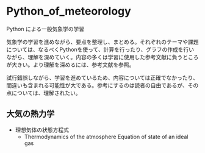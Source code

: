 # Python_of_meteorology

Python による一般気象学の学習

気象学の学習を進めながら、要点を整理し、まとめる。それぞれのテーマや課題については、なるべくPythonを使って、計算を行ったり、グラフの作成を行いながら、理解を深めていく。内容の多くは学習に使用した参考文献に負うところが大きい。より理解を深めるには、参考文献を参照。

試行錯誤しながら、学習を進めているため、内容については正確でなかったり、間違いも含まれる可能性が大である。参考にするのは読者の自由であるが、その点については、理解されたい。

## 大気の熱力学
* 理想気体の状態方程式
    * Thermodynamics of the atmosphere Equation of state of an ideal gas